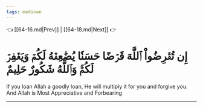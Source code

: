 ```yaml
---
tags: medinan
---
```


👈 [[64-16.md|Prev]] | [[64-18.md|Next]] 👉

# إِن تُقۡرِضُواْ ٱللَّهَ قَرۡضًا حَسَنٗا يُضَٰعِفۡهُ لَكُمۡ وَيَغۡفِرۡ لَكُمۡۚ وَٱللَّهُ شَكُورٌ حَلِيمٌ

If you loan Allah a goodly loan, He will multiply it for you and forgive you. And Allah is Most Appreciative and Forbearing

---

